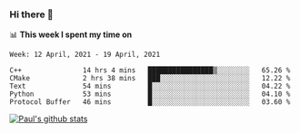 ### Hi there 👋

📊 **This week I spent my time on**
<!--START_SECTION:waka-->
```text
Week: 12 April, 2021 - 19 April, 2021

C++               14 hrs 4 mins   ████████████████▒░░░░░░░░   65.26 % 
CMake             2 hrs 38 mins   ███░░░░░░░░░░░░░░░░░░░░░░   12.22 % 
Text              54 mins         █░░░░░░░░░░░░░░░░░░░░░░░░   04.22 % 
Python            53 mins         █░░░░░░░░░░░░░░░░░░░░░░░░   04.10 % 
Protocol Buffer   46 mins         █░░░░░░░░░░░░░░░░░░░░░░░░   03.60 % 
```
<!--END_SECTION:waka-->


[![Paul's github stats](https://github-readme-stats.vercel.app/api?username=mickeyouyou&theme=dracula&show_icons=true)](https://github.com/anuraghazra/github-readme-stats)
